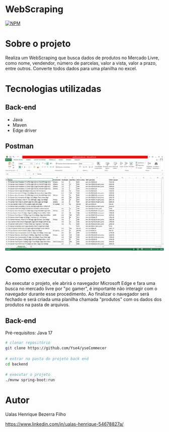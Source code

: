 # WebScraping
[![NPM](https://img.shields.io/npm/l/react)](https://github.com/ualashenr/-WebScraping/blob/master/LICENSE) 

# Sobre o projeto
Realiza um WebScraping que busca dados de produtos no Mercado Livre, como nome, vendendor, número de parcelas, valor a vista, valor a prazo, entre outros. Converte todos dados para uma planilha no excel.

# Tecnologias utilizadas

## Back-end
* Java
* Maven
* Edge driver

## Postman
![Postman](.github/planilha.png)

# Como executar o projeto

Ao executar o projeto, ele abrirá o navegador Microsoft Edge e fara uma busca no mercado livre por "pc gamer", 
é importante não interagir com o navegador durante esse procedimento. Ao finalizar o navegador será fechado e será criada uma planilha chamada "produtos" com os dados dos produtos na pasta de arquivos.

## Back-end

Pré-requisitos: Java 17

```bash
# clonar repositório
git clone https://github.com/Yse4/yseCommecer

# entrar na pasta do projeto back end
cd backend

# executar o projeto
./mvnw spring-boot:run
```
# Autor
Ualas Henrique Bezerra Filho

https://www.linkedin.com/in/ualas-henrique-54678827a/

